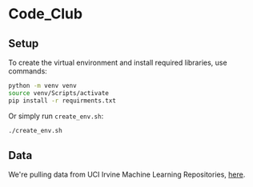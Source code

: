 # Code_Club

## Setup

To create the virtual environment and install required libraries, use commands:
```bash
python -m venv venv
source venv/Scripts/activate
pip install -r requirments.txt
```

Or simply run `create_env.sh`:
```bash
./create_env.sh
```

## Data

We're pulling data from UCI Irvine Machine Learning Repositories, [here](https://archive-beta.ics.uci.edu/ml/datasets/online+news+popularity).

